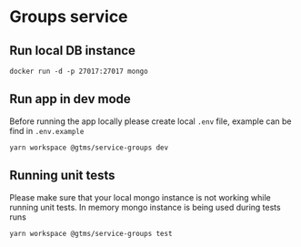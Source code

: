 # Groups service

## Run local DB instance

```
docker run -d -p 27017:27017 mongo
```

## Run app in dev mode

Before running the app locally please create local `.env` file, example can be find in `.env.example`

```
yarn workspace @gtms/service-groups dev
```

## Running unit tests

Please make sure that your local mongo instance is not working while running unit tests. In memory mongo instance is being used during tests runs

```
yarn workspace @gtms/service-groups test
```

